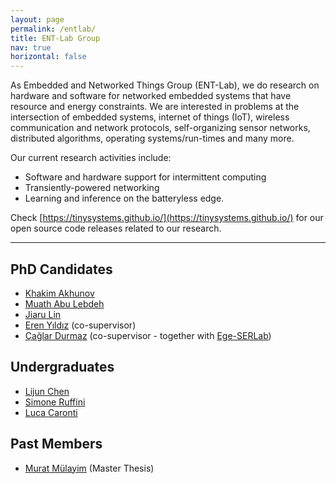 ```yaml
---
layout: page
permalink: /entlab/
title: ENT-Lab Group
nav: true
horizontal: false
---
```



As Embedded and Networked Things Group (ENT-Lab), we do research on hardware and software for networked embedded systems that have resource and energy constraints. We are interested in problems at the intersection of embedded systems, internet of things (IoT), wireless communication and network protocols, self-organizing sensor networks, distributed algorithms, operating systems/run-times and many more. 

Our current research activities include:
- Software and hardware support for intermittent computing
- Transiently-powered networking 
- Learning and inference on the batteryless edge.

Check [https://tinysystems.github.io/](https://tinysystems.github.io/) for our open source code releases related to our research.

---

## PhD Candidates
- [Khakim Akhunov](https://webapps.unitn.it/du/en/Persona/PER0230856)
- [Muath Abu Lebdeh](https://webapps.unitn.it/du/it/Persona/PER0242263)
- [Jiaru Lin](https://webapps.unitn.it/du/en/Persona/PER0242736)
- [Eren Yıldız](https://erenyildiz33.github.io/) (co-supervisor)
- [Çağlar Durmaz](https://www.researchgate.net/profile/Caglar_Durmaz) (co-supervisor - together with [Ege-SERLab](http://akademik.ube.ege.edu.tr/serlab/))

## Undergraduates
- [Lijun Chen](https://github.com/chenlijun99)
- [Simone Ruffini](https://simoneruffini.github.io/)
- [Luca Caronti](https://github.com/lucacaronti)

## Past Members
- [Murat Mülayim](https://www.linkedin.com/in/mulayimmurat/) (Master Thesis)  

